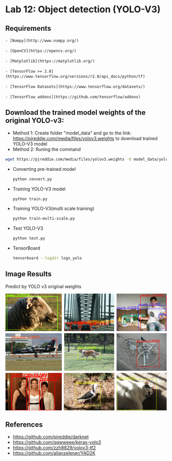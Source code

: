 # Lab 12: Object detection (YOLO-V3)


## Requirements
    - [Numpy](http://www.numpy.org/)
    
    - [OpenCV](https://opencv.org/)
    
    - [Matplotlib](https://matplotlib.org/)
    
    - [TensorFlow >= 2.0](https://www.tensorflow.org/versions/r2.0/api_docs/python/tf)
    
    - [TensorFlow Datasets](https://www.tensorflow.org/datasets/)
    
    - [TensorFlow addons](https://github.com/tensorflow/addons)
    
## Download the trained model weights of the original YOLO-v3:
- Method 1: Create folder "model_data" and go to the link: https://pjreddie.com/media/files/yolov3.weights to download trained YOLO-V3 model
- Method 2: Runing the command
```bash
wget https://pjreddie.com/media/files/yolov3.weights -O model_data/yolov3.weights
```

- Converting pre-trained model
    ```bash
    python convert.py
    ```

- Training YOLO-V3 model
    ```bash
    python train.py
    ```

- Training YOLO-V3(multi scale training)
    ```bash
    python train-multi-scale.py
    ```

- Test YOLO-V3
    ```bash
    python test.py
    ```

- TensorBoard
    ```bash
    tensorboard --logdir logs_yolo
    ```

## Image Results

Predict by YOLO v3 original weights

![100 Iteratives](https://raw.githubusercontent.com/KUASWoodyLIN/TF2-Yolo3/master/output_images/output_results.png)
## References

- https://github.com/pjreddie/darknet
- https://github.com/qqwweee/keras-yolo3
- https://github.com/zzh8829/yolov3-tf2
- https://github.com/allanzelener/YAD2K
